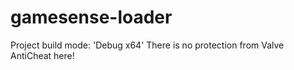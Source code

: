 # gamesense-loader
Project build mode: 'Debug x64'
There is no protection from Valve AntiCheat here!
